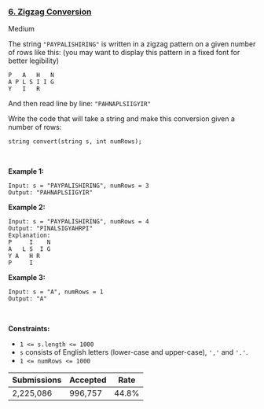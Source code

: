 ### [6. Zigzag Conversion](https://leetcode.com/problems/zigzag-conversion/)

Medium

The string `` "PAYPALISHIRING" `` is written in a zigzag pattern on a given number of rows like this: (you may want to display this pattern in a fixed font for better legibility)

```
P   A   H   N
A P L S I I G
Y   I   R
```

And then read line by line: `` "PAHNAPLSIIGYIR" ``

Write the code that will take a string and make this conversion given a number of rows:

```
string convert(string s, int numRows);
```

 

<strong class="example">Example 1:</strong>

```
Input: s = "PAYPALISHIRING", numRows = 3
Output: "PAHNAPLSIIGYIR"
```

<strong class="example">Example 2:</strong>

```
Input: s = "PAYPALISHIRING", numRows = 4
Output: "PINALSIGYAHRPI"
Explanation:
P     I    N
A   L S  I G
Y A   H R
P     I
```

<strong class="example">Example 3:</strong>

```
Input: s = "A", numRows = 1
Output: "A"
```

 

__Constraints:__

*   `` 1 <= s.length <= 1000 ``
*   `` s `` consists of English letters (lower-case and upper-case), `` ',' `` and `` '.' ``.
*   `` 1 <= numRows <= 1000 ``

| Submissions    | Accepted     | Rate   |
| -------------- | ------------ | ------ |
| 2,225,086 | 996,757 | 44.8% |